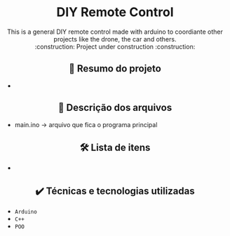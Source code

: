 <h1 align="center"> DIY Remote Control </h1>
<p  align="center"> 
    This is a general DIY remote control made with arduino to coordiante other projects like the drone, the car and others. <br>
    :construction:  Project under construction  :construction:
</p>

<h2 align="center">  🔗 Resumo do projeto </h2>

- 

<h2 align="center">  📁 Descrição dos arquivos </h2>

- main.ino -> arquivo que fica o programa principal

<h2 align="center">  🛠️ Lista de itens </h2>

- 

<h2 align="center">  ✔️ Técnicas e tecnologias utilizadas </h2>

- ``Arduino``
- ``C++``
- ``POO``
